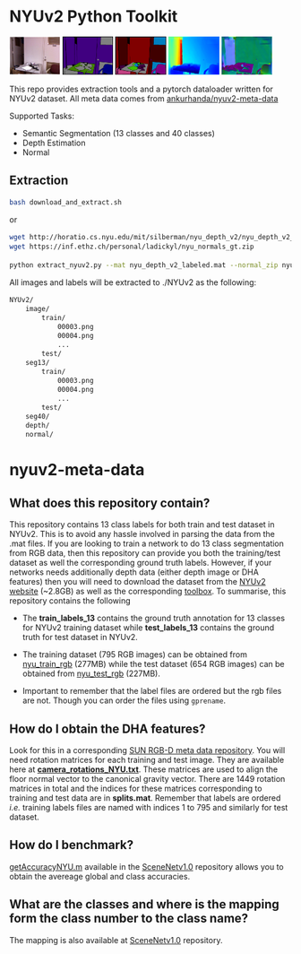 # NYUv2 Python Toolkit

<div>
<img src="test/image.png"        width="18%">
<img src="test/semantic13.png"   width="18%">
<img src="test/semantic40.png"   width="18%">
<img src="test/depth.png"        width="18%">
<img src="test/normal.png"       width="18%">
</div>

This repo provides extraction tools and a pytorch dataloader written for NYUv2 dataset. All meta data comes from [ankurhanda/nyuv2-meta-data](https://github.com/ankurhanda/nyuv2-meta-data) 

Supported Tasks:

* Semantic Segmentation (13 classes and 40 classes)
* Depth Estimation
* Normal

## Extraction

```bash
bash download_and_extract.sh
```
or 

```bash
wget http://horatio.cs.nyu.edu/mit/silberman/nyu_depth_v2/nyu_depth_v2_labeled.mat
wget https://inf.ethz.ch/personal/ladickyl/nyu_normals_gt.zip

python extract_nyuv2.py --mat nyu_depth_v2_labeled.mat --normal_zip nyu_normals_gt.zip  --data_root NYUv2 --save_colored
```
All images and labels will be extracted to ./NYUv2 as the following:

```
NYUv2/
    image/
        train/
            00003.png
            00004.png
            ...
        test/
    seg13/
        train/
            00003.png
            00004.png
            ...
        test/
    seg40/
    depth/
    normal/
```


# nyuv2-meta-data

## What does this repository contain?

This repository contains 13 class labels for both train and test dataset in NYUv2. This is to avoid any hassle involved in parsing the data from the .mat files. If you are looking to train a network to do 13 class segmentation from RGB data, then this repository can provide you both the training/test dataset as well the corresponding ground truth labels. However, if your networks needs additionally depth data (either depth image or DHA features) then you will need to download the dataset from the [NYUv2 website](http://horatio.cs.nyu.edu/mit/silberman/nyu_depth_v2/nyu_depth_v2_labeled.mat) (~2.8GB) as well as the corresponding [toolbox](http://cs.nyu.edu/~silberman/code/toolbox_nyu_depth_v2.zip). To summarise, this repository contains the following

- The **train_labels_13** contains the ground truth annotation for 13 classes for NYUv2 training dataset while **test_labels_13** contains the ground truth for test dataset in NYUv2.

- The training dataset (795 RGB images) can be obtained from [nyu_train_rgb](http://www.doc.ic.ac.uk/~ahanda/nyu_train_rgb.tgz) (277MB) while the test dataset (654 RGB images) can be obtained from [nyu_test_rgb](http://www.doc.ic.ac.uk/~ahanda/nyu_test_rgb.tgz) (227MB).

- Important to remember that the label files are ordered but the rgb files are not. Though you can order the files using ``gprename``.

## How do I obtain the DHA features?

Look for this in a corresponding [SUN RGB-D meta data repository](https://github.com/ankurhanda/sunrgbd-meta-data). You will need rotation matrices for each training and test image. They are available here at [**camera_rotations_NYU.txt**](https://github.com/ankurhanda/nyuv2-meta-data/blob/master/camera_rotations_NYU.txt). These matrices are used to align the floor normal vector to the canonical gravity vector. There are 1449 rotation matrices in total and the indices for these matrices corresponding to training and test data are in **splits.mat**. Remember that labels are ordered *i.e.* training labels files are named with indices 1 to 795 and similarly for test dataset. 

## How do I benchmark? 
[getAccuracyNYU.m](https://github.com/ankurhanda/SceneNetv1.0/blob/master/getAccuracyNYU.m) available in the [SceneNetv1.0](https://github.com/ankurhanda/SceneNetv1.0/) repository allows you to obtain the avereage global and class accuracies. 

## What are the classes and where is the mapping form the class number to the class name?

The mapping is also available at [SceneNetv1.0](https://github.com/ankurhanda/SceneNetv1.0/) repository.








